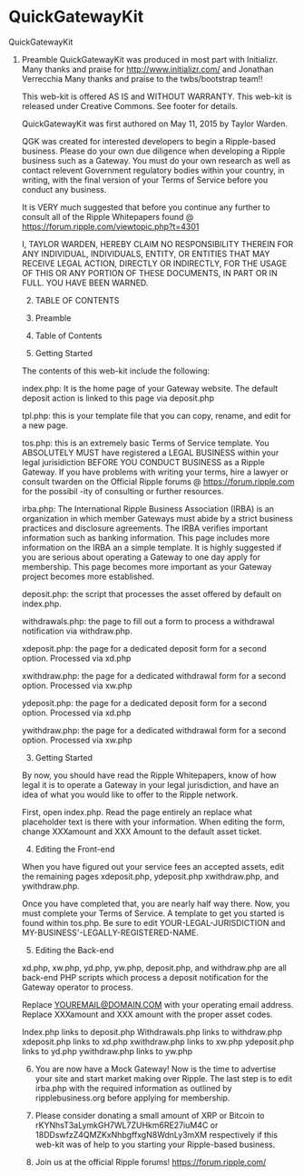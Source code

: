 # QuickGatewayKit
QuickGatewayKit
  1.  Preamble
        QuickGatewayKit was produced in most part with Initializr.
        Many thanks and praise for http://www.initializr.com/ and Jonathan Verrecchia
        Many thanks and praise to the twbs/bootstrap team!!
        
        This web-kit is offered AS IS and WITHOUT WARRANTY.
        This web-kit is released under Creative Commons.  See footer for details.
        
        QuickGatewayKit was first authored on May 11, 2015 by Taylor Warden.
        
        QGK was created for interested developers to begin a Ripple-based business.  Please do your own due diligence
        when developing a Ripple business such as a Gateway.  You must do your own research as well as contact
        relevent Government regulatory bodies within your country, in writing, with the final version of your Terms of
        Service before you conduct any business.
        
        It is VERY much suggested that before you continue any further to consult all of the Ripple Whitepapers found
        @ https://forum.ripple.com/viewtopic.php?t=4301
        
        I, TAYLOR WARDEN, HEREBY CLAIM NO RESPONSIBILITY THEREIN FOR ANY INDIVIDUAL, INDIVIDUALS, ENTITY, OR ENTITIES THAT MAY
        RECEIVE LEGAL ACTION, DIRECTLY OR INDIRECTLY, FOR THE USAGE OF THIS OR ANY PORTION OF THESE DOCUMENTS, IN PART
        OR IN FULL.  YOU HAVE BEEN WARNED.
        
        2. TABLE OF CONTENTS
        
        1.  Preamble
        2.  Table of Contents
        3.  Getting Started
        
        The contents of this web-kit include the following:
        
        index.php:  It is the home page of your Gateway website.  The default deposit action is linked to this page
        via deposit.php
        
        tpl.php:  this is your template file that you can copy, rename, and edit for a new page.
        
        tos.php:  this is an extremely basic Terms of Service template.  You ABSOLUTELY MUST have registered a LEGAL BUSINESS
        within your legal jurisidiction BEFORE YOU CONDUCT BUSINESS as a Ripple Gateway.  If you have problems with writing            your terms, hire a lawyer or consult twarden on the Official Ripple forums @ https://forum.ripple.com for the possibil         -ity of consulting or further resources.
        
        irba.php:  The International Ripple Business Association (IRBA) is an organization in which member Gateways must abide
        by a strict business practices and disclosure agreements.  The IRBA verifies important information such as banking             information.  This page includes more information on the IRBA an a simple template.  It is highly suggested if you
        are serious about operating a Gateway to one day apply for membership.  This page becomes more important as your               Gateway project becomes more established.
        
        deposit.php:  the script that processes the asset offered by default on index.php.
        
        withdrawals.php:  the page to fill out a form to process a withdrawal notification via withdraw.php.
        
        xdeposit.php:  the page for a dedicated deposit form for a second option.  Processed via xd.php
        
        xwithdraw.php:  the page for a dedicated withdrawal form for a second option.  Processed via xw.php
        
        ydeposit.php:  the page for a dedicated deposit form for a second option.  Processed via xd.php
        
        ywithdraw.php:  the page for a dedicated withdrawal form for a second option.  Processed via xw.php
        
        3.  Getting Started
        
        By now, you should have read the Ripple Whitepapers, know of how legal it is to operate a Gateway in your legal                jurisdiction, and have an idea of what you would like to offer to the Ripple network.
        
        First, open index.php.  Read the page entirely an replace what placeholder text is there with your information.
        When editing the form, change XXXamount and XXX Amount to the default asset ticket.
        
        4.  Editing the Front-end
        
        When you have figured out your service fees an accepted assets, edit the remaining pages xdeposit.php, ydeposit.php
        xwithdraw.php, and ywithdraw.php.
        
        Once you have completed that, you are nearly half way there.  Now, you must complete your Terms of Service.
        A template to get you started is found within tos.php.  Be sure to edit YOUR-LEGAL-JURISDICTION and
        MY-BUSINESS'-LEGALLY-REGISTERED-NAME.
        
        5.  Editing the Back-end
        
        xd.php, xw.php, yd.php, yw.php, deposit.php, and withdraw.php are all back-end PHP scripts which process a
        deposit notification for the Gateway operator to process.
        
        Replace YOUREMAIL@DOMAIN.COM with your operating email address.  Replace XXXamount and XXX amount with the
        proper asset codes.
        
        Index.php links to deposit.php
        Withdrawals.php links to withdraw.php
        xdeposit.php links to xd.php
        xwithdraw.php links to xw.php
        ydeposit.php links to yd.php
        ywithdraw.php links to yw.php
        
        6.  You are now have a Mock Gateway!  Now is the time to advertise your site and start market making over Ripple.
        The last step is to edit irba.php with the required information as outlined by ripplebusiness.org before applying for
        membership.
        
        7.  Please consider donating a small amount of XRP or Bitcoin to rKYNhsT3aLymkGH7WL7ZUHkm6RE27iuM4C or
        18DDswfzZ4QMZKxNhbgffxgN8WdnLy3mXM respectively if this web-kit was of help to you starting your Ripple-based
        business.
       
       8.  Join us at the official Ripple forums!  https://forum.ripple.com/
